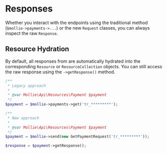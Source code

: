 # Responses

Whether you interact with the endpoints using the traditional method (`$mollie->payments->...`) or the new `Request` classes, you can always inspect the raw `Response`.

## Resource Hydration
By default, all responses from are automatically hydrated into the corresponding `Resource` or `ResourceCollection` objects. You can still access the raw response using the `->getResponse()` method.

```php
/**
 * Legacy approach
 *
 * @var Mollie\Api\Resources\Payment $payment
 */
$payment = $mollie->payments->get('tr_*********');

/**
 * New approach
 *
 * @var Mollie\Api\Resources\Payment $payment
 */
$payment = $mollie->send(new GetPaymentRequest('tr_*********'));

$response = $payment->getResponse();
```
